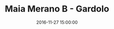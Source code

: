 ---
title: Maia Merano B - Gardolo
date: 2016-11-27 15:00:00
squadra-a: Maia Merano B
punteggio-a: 63
squadra-b: Bc Gardolo
punteggio-b: 70
partite/squadra: under-16-16-17
luogo: Palestra ""Segantini""
categoria: under 16
---